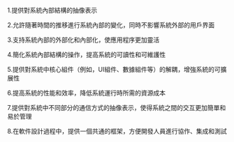 

1.提供對系統內部結構的抽像表示

2.允許隨著時間的推移進行系統內部的變化，同時不影響系統外部的用戶界面

3.支持系統內部的外部化和內部化，使應用程序更加靈活

4.簡化系統內部結構的操作，提高系統的可讀性和可維護性

5.提供對系統中核心組件（例如，UI組件、數據組件等）的解耦，增強系統的可擴展性

6.提高系統的性能和效率，降低系統運行時所需的資源成本

7.提供對系統中不同部分的通信方式的抽像表示，使得系統之間的交互更加簡單和易於管理

8.在軟件設計過程中，提供一個共通的框架，方便開發人員進行協作、集成和測試